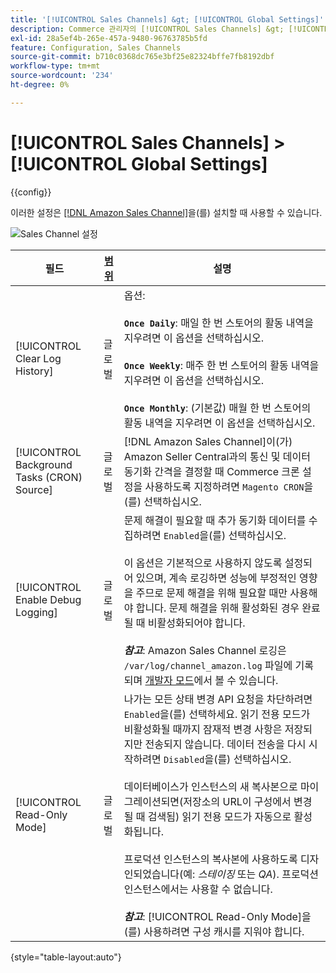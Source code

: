 ```yaml
---
title: '[!UICONTROL Sales Channels] &gt; [!UICONTROL Global Settings]'
description: Commerce 관리자의 [!UICONTROL Sales Channels] &gt; [!UICONTROL Global Settings] 페이지에서 구성 설정을 검토하십시오.
exl-id: 28a5ef4b-265e-457a-9480-96763785b5fd
feature: Configuration, Sales Channels
source-git-commit: b710c0368dc765e3bf25e82324bffe7fb8192dbf
workflow-type: tm+mt
source-wordcount: '234'
ht-degree: 0%

---
```


# [!UICONTROL Sales Channels] > [!UICONTROL Global Settings]

{{config}}

이러한 설정은 [[!DNL Amazon Sales Channel]](https://experienceleague.adobe.com/docs/commerce-channels/amazon/getting-started/install.html)을(를) 설치할 때 사용할 수 있습니다.

![Sales Channel 설정](./assets/config-sales-channel-global-settings.png)<!-- zoom -->

| 필드 | [범위](../getting-started/websites-stores-views.md#scope-settings) | 설명 |
|-----|---------|------|
| [!UICONTROL Clear Log History] | 글로벌 | 옵션:<br/><br/>**`Once Daily`**: 매일 한 번 스토어의 활동 내역을 지우려면 이 옵션을 선택하십시오.<br/><br/>**`Once Weekly`**: 매주 한 번 스토어의 활동 내역을 지우려면 이 옵션을 선택하십시오.<br/><br/>**`Once Monthly`**: (기본값) 매월 한 번 스토어의 활동 내역을 지우려면 이 옵션을 선택하십시오. |
| [!UICONTROL Background Tasks (CRON) Source] | 글로벌 | [!DNL Amazon Sales Channel]이(가) Amazon Seller Central과의 통신 및 데이터 동기화 간격을 결정할 때 Commerce 크론 설정을 사용하도록 지정하려면 `Magento CRON`을(를) 선택하십시오. |
| [!UICONTROL Enable Debug Logging] | 글로벌 | 문제 해결이 필요할 때 추가 동기화 데이터를 수집하려면 `Enabled`을(를) 선택하십시오.<br/><br/>이 옵션은 기본적으로 사용하지 않도록 설정되어 있으며, 계속 로깅하면 성능에 부정적인 영향을 주므로 문제 해결을 위해 필요할 때만 사용해야 합니다. 문제 해결을 위해 활성화된 경우 완료될 때 비활성화되어야 합니다.<br/><br/>**_참고&#x200B;_**: Amazon Sales Channel 로깅은 `/var/log/channel_amazon.log` 파일에 기록되며 [개발자 모드](../systems/developer-tools.md#operation-modes)에서 볼 수 있습니다. |
| [!UICONTROL Read-Only Mode] | 글로벌 | 나가는 모든 상태 변경 API 요청을 차단하려면 `Enabled`을(를) 선택하세요. 읽기 전용 모드가 비활성화될 때까지 잠재적 변경 사항은 저장되지만 전송되지 않습니다. 데이터 전송을 다시 시작하려면 `Disabled`을(를) 선택하십시오.<br/><br/>데이터베이스가 인스턴스의 새 복사본으로 마이그레이션되면(저장소의 URL이 구성에서 변경될 때 검색됨) 읽기 전용 모드가 자동으로 활성화됩니다.<br/><br/>프로덕션 인스턴스의 복사본에 사용하도록 디자인되었습니다(예: _스테이징_ 또는 _QA_). 프로덕션 인스턴스에서는 사용할 수 없습니다.<br/><br/>**_참고&#x200B;_**: [!UICONTROL Read-Only Mode]을(를) 사용하려면 구성 캐시를 지워야 합니다. |

{style="table-layout:auto"}
